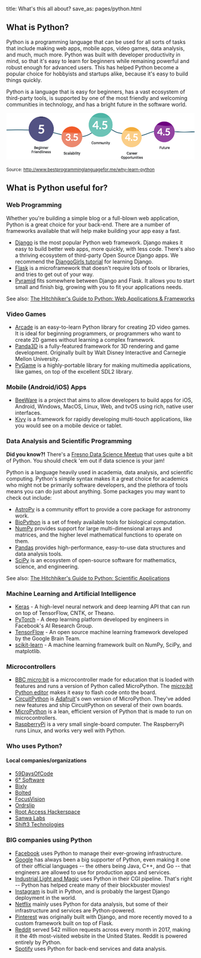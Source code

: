 title: What's this all about?
save_as: pages/python.html


## What is Python?

Python is a programming language that can be used for all sorts of tasks that include making web apps, mobile apps, video games, data analysis, and much, much more. Python was built with developer productivity in mind, so that it's easy to learn for beginners while remaining powerful and robust enough for advanced users. This has helped Python become a popular choice for hobbyists and startups alike, because it's easy to build things quickly.

Python is a language that is easy for beginners, has a vast ecosystem of third-party tools, is supported by one of the most friendly and welcoming communities in technology, and has a bright future in the software world.

<div class="why-python">

<img src="/static/img/python-points.png" alt="Why learn Python?">

<small>Source: <a href="http://www.bestprogramminglanguagefor.me/why-learn-python">http://www.bestprogramminglanguagefor.me/why-learn-python</a></small>
</div>


## What is Python useful for?

### Web Programming

Whether you're building a simple blog or a full-blown web application, Python is a great choice for your back-end. There are a number of frameworks available that will help make building your app easy a fast.

* [Django](https://www.djangoproject.com/) is the most popular Python web framework. Django makes it easy to build better web apps, more quickly, with less code. There's also a thriving ecosystem of third-party Open Source Django apps. We recommend the [DjangoGirls tutorial](https://tutorial.djangogirls.org/en/) for learning Django.
* [Flask](http://flask.pocoo.org/) is a microframework that doesn't require lots of tools or libraries, and tries to get out of your way.
* [Pyramid](https://trypyramid.com/) fits somewhere between Django and Flask. It allows you to start small and finish big, growing with you to fit your applications needs.

See also: [The Hitchhiker's Guide to Python: Web Applications & Frameworks](https://docs.python-guide.org/scenarios/web/)

### Video Games

* [Arcade](http://arcade.academy/) is an easy-to-learn Python library for creating 2D video games. It is ideal for beginning programmers, or programmers who want to create 2D games without learning a complex framework.
* [Panda3D](https://www.panda3d.org/) is a fully-featured framework for 3D rendering and game development. Originally built by Walt Disney Interactive and Carnegie Mellon University.
* [PyGame](https://www.pygame.org/) is a highly-portable library for making multimedia applications, like games, on top of the excellent SDL2 library.


### Mobile (Android/iOS) Apps

* [BeeWare](https://pybee.org/) is a project that aims to allow developers to build apps for iOS, Android, Windows, MacOS, Linux, Web, and tvOS using rich, native user interfaces.
* [Kivy](https://kivy.org/) is a framework for rapidly developing multi-touch applications, like you would see on a mobile device or tablet.


### Data Analysis and Scientific Programming

**Did you know?!** There's a [Fresno Data Science Meetup](https://www.meetup.com/Fresno-Data-Science-Meetup/) that uses quite a bit of Python. You should check 'em out if data science is your jam!

Python is a language heavily used in academia, data analysis, and scientific computing. Python's simple syntax makes it a great choice for academics who might not be primarily software developers, and the plethora of tools means you can do just about anything. Some packages you may want to check out include:

* [AstroPy](http://www.astropy.org/) is a community effort to provide a core package for astronomy work.
* [BioPython](https://biopython.org/) is a set of freely available tools for biological computation.
* [NumPy](http://www.numpy.org/) provides support for large multi-dimensional arrays and matrices, and the higher level mathematical functions to operate on them.
* [Pandas](https://pandas.pydata.org/) provides high-performance, easy-to-use data structures and data analysis tools.
* [SciPy](http://www.scipy.org/) is an ecosystem of open-source software for mathematics, science, and engineering.

See also: [The Hitchhiker's Guide to Python: Scientific Applications](https://docs.python-guide.org/scenarios/scientific/)


### Machine Learning and Artificial Intelligence

* [Keras](https://keras.io/) - A high-level neural network and deep learning API that can run on top of TensorFlow, CNTK, or Theano.
* [PyTorch](https://pytorch.org/) - A deep learning platform developed by engineers in Facebook's AI Research Group.
* [TensorFlow](https://www.tensorflow.org/) - An open source machine learning framework developed by the Google Brain Team.
* [scikit-learn](https://scikit-learn.org/) - A machine learning framework built on NumPy, SciPy, and matplotlib.


### Microcontrollers

* [BBC micro:bit](https://microbit.org/) is a microcontroller made for education that is loaded with features and runs a version of Python called MicroPython. The [micro:bit Python editor](https://python.microbit.org/v/1.1) makes it easy to flash code onto the board.
* [CircuitPython](https://learn.adafruit.com/welcome-to-circuitpython/what-is-circuitpython) is [Adafruit](https://adafruit.com/)'s own version of MicroPython. They've added new features and ship CircuitPython on several of their own boards.
* [MicroPython](https://micropython.org/) is a lean, efficient version of Python that is made to run on microcontrollers.
* [RaspberryPi](https://www.raspberrypi.org/) is a very small single-board computer. The RaspberryPi runs Linux, and works very well with Python.


### Who uses Python?


#### Local companies/organizations

* [59DaysOfCode](https://59daysofcode.org/)
* [6° Software](https://sixdegreesmrm.com/)
* [Bixly](https://bixly.com/)
* [Bolted](https://bolted.io/)
* [FocusVision](https://www.focusvision.com/)
* [Ordrslip](https://ordrslip.com/)
* [Root Access Hackerspace](https://rootaccess.space/)
* [Sanwa Labs](https://sanwalabs.com/)
* [Shift3 Technologies](http://shift3tech.com)

### BIG companies using Python

* [Facebook](https://facebook.com/) uses Python to manage their ever-growing infrastructure.
* [Google](https://google.com/) has always been a big supporter of Python, even making it one of their official languages -- the others being Java, C++, and Go -- that engineers are allowed to use for production apps and services.
* [Industrial Light and Magic](https://www.ilm.com/) uses Python in their CGI pipeline. That's right -- Python has helped create many of their blockbuster movies!
* [Instagram](https://instagram.com/) is built in Python, and is probably the largest Django deployment in the world.
* [Netflix](https://netflix.com/) mainly uses Python for data analysis, but some of their infrastructure and services are Python-powered.
* [Pinterest](https://pinterest.com/) was originally built with Django, and more recently moved to a custom framework built on top of Flask.
* [Reddit](https://reddit.com/) served 542 million requests across every month in 2017, making it the 4th most-visited website in the United States. Reddit is powered entirely by Python.
* [Spotify](https://spotify.com/) uses Python for back-end services and data analysis.

